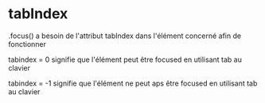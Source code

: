 # tabIndex
.focus() a besoin de l'attribut tabIndex dans l'élément concerné afin de fonctionner

tabindex = 0 signifie que l'élément peut être focused en utilisant tab au clavier

tabindex = -1 signifie que l'élément ne peut aps être focused en utilisant tab au clavier
